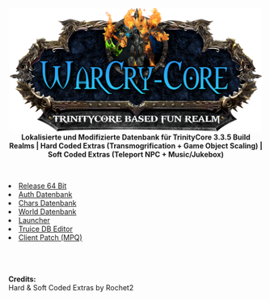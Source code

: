 <p div align="center"><img src="https://raw.githubusercontent.com/EmuZoneDEV/WotLK/master/docs/images/WCC_Logo.png" width=500px></img>
<br>
<b>Lokalisierte und Modifizierte Datenbank für TrinityCore 3.3.5 Build Realms | </b>
<b>Hard Coded Extras (Transmogrification + Game Object Scaling) | </b>
<b>Soft Coded Extras (Teleport NPC + Music/Jukebox)</b></p>
<br>
<p>
<li><a href="https://raw.githubusercontent.com/EmuZoneDEV/WotLK_World/master/Core/Core.7z">Release 64 Bit</a></li>
<li><a href="https://github.com/EmuZoneDEV/WotLK_World/tree/master/Auth">Auth Datenbank</a></li>
<li><a href="https://github.com/EmuZoneDEV/WotLK_World/tree/master/Chars">Chars Datenbank</a></li>
<li><a href="https://github.com/EmuZoneDEV/WotLK_World/tree/master/World">World Datenbank</a></li>
<li><a href="https://raw.githubusercontent.com/EmuZoneDEV/WotLK_World/master/Extras/Launcher.zip">Launcher</a></li>
<li><a href="https://raw.githubusercontent.com/EmuZoneDEV/WotLK_World/master/Extras/Truice_v2.1.6.rar">Truice DB Editor</a></li>
<li><a href="https://raw.githubusercontent.com/EmuZoneDEV/WotLK_World/master/Extras/patch-5.mpq">Client Patch (MPQ)</a></li>
</p>
<br>
<br>
<br>
<b>Credits:</b>
<br>
Hard & Soft Coded Extras by Rochet2
